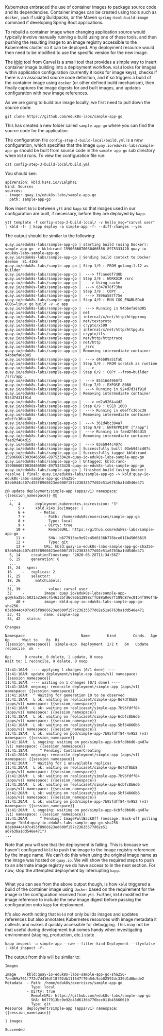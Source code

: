 Kubernetes embraced the use of container images to package source code and its dependencies. Container images can be created using tools such as `docker`, `pack` if using Buildpacks, or the Maven `spring-boot:build-image` command if developing Spring Boot applications.

To rebuild a container image when changing application source would typically involve manually running a build using one of these tools, and then pushing the resulting image to an image registry accessible to the Kubernetes cluster so it can be deployed. Any deployment resource would then need to be modified to use the specific version for the new image.

The [kbld](https://get-kbld.io/) tool from Carvel is a small tool that provides a simple way to insert container image building into a deployment workflow. `kbld` looks for images within application configuration (currently it looks for image keys), checks if there is an associated source code definition, and if so triggers a build of the container image using `docker` (or other defined build mechanism), then finally captures the image digests for and built images, and updates configuration with new image references.

As we are going to build our image locally, we first need to pull down the source code:

```execute
git clone https://github.com/eduk8s-labs/sample-app-go
```

This has created a new folder called `sample-app-go` where you can find the source code for the application.

The configuration file `config-step-3-build-local/build.yml` is a new configuration, which specifies that the image `quay.io/eduk8s-labs/sample-app-go` should be built from source code in the `sample-app-go` sub directory when `kbld` runs. To view the configuration file run:

```execute
cat config-step-3-build-local/build.yml
```

You should see:

```
apiVersion: kbld.k14s.io/v1alpha1
kind: Sources
sources:
- image: quay.io/eduk8s-labs/sample-app-go
  path: sample-app-go
```

Now insert `kbld` between `ytt` and `kapp` so that images used in our configuration are built, if necessary, before they are deployed by `kapp`.

```execute-1
ytt template -f config-step-3-build-local/ -v hello_msg="carvel user" | kbld -f- | kapp deploy -a simple-app -f- --diff-changes --yes
```

The output should be similar to the following:

```
quay.io/eduk8s-labs/sample-app-go | starting build (using Docker): sample-app-go -> kbld:rand-1590666070030466586-8975333420-quay-io-eduk8s-labs-sample-app-go
quay.io/eduk8s-labs/sample-app-go | Sending build context to Docker daemon  81.41kB
quay.io/eduk8s-labs/sample-app-go | Step 1/9 : FROM golang:1.12 as builder
quay.io/eduk8s-labs/sample-app-go |  ---> ffcaee6f7d8b
quay.io/eduk8s-labs/sample-app-go | Step 2/9 : WORKDIR /src
quay.io/eduk8s-labs/sample-app-go |  ---> Using cache
quay.io/eduk8s-labs/sample-app-go |  ---> 6347878f73ba
quay.io/eduk8s-labs/sample-app-go | Step 3/9 : COPY . .
quay.io/eduk8s-labs/sample-app-go |  ---> 7896a587f75e
quay.io/eduk8s-labs/sample-app-go | Step 4/9 : RUN CGO_ENABLED=0 GOOS=linux go build -v -o app
quay.io/eduk8s-labs/sample-app-go |  ---> Running in 94bbefa0a305
quay.io/eduk8s-labs/sample-app-go | net
quay.io/eduk8s-labs/sample-app-go | internal/x/net/http/httpproxy
quay.io/eduk8s-labs/sample-app-go | net/textproto
quay.io/eduk8s-labs/sample-app-go | crypto/x509
quay.io/eduk8s-labs/sample-app-go | internal/x/net/http/httpguts
quay.io/eduk8s-labs/sample-app-go | crypto/tls
quay.io/eduk8s-labs/sample-app-go | net/http/httptrace
quay.io/eduk8s-labs/sample-app-go | net/http
quay.io/eduk8s-labs/sample-app-go | _/src
quay.io/eduk8s-labs/sample-app-go | Removing intermediate container 94bbefa0a305
quay.io/eduk8s-labs/sample-app-go |  ---> d46b89a51fab
quay.io/eduk8s-labs/sample-app-go | Step 5/9 : FROM scratch as runtime
quay.io/eduk8s-labs/sample-app-go |  --->
quay.io/eduk8s-labs/sample-app-go | Step 6/9 : COPY --from=builder /src/app .
quay.io/eduk8s-labs/sample-app-go |  ---> 85316d4960f2
quay.io/eduk8s-labs/sample-app-go | Step 7/9 : EXPOSE 8080
quay.io/eduk8s-labs/sample-app-go |  ---> Running in 924d7d31f91d
quay.io/eduk8s-labs/sample-app-go | Removing intermediate container 924d7d31f91d
quay.io/eduk8s-labs/sample-app-go |  ---> ed2a9264a4d2
quay.io/eduk8s-labs/sample-app-go | Step 8/9 : USER 1000
quay.io/eduk8s-labs/sample-app-go |  ---> Running in e0effc36bc38
quay.io/eduk8s-labs/sample-app-go | Removing intermediate container e0effc36bc38
quay.io/eduk8s-labs/sample-app-go |  ---> 361d4bc394a7
quay.io/eduk8s-labs/sample-app-go | Step 9/9 : ENTRYPOINT ["/app"]
quay.io/eduk8s-labs/sample-app-go |  ---> Running in faed2f404d15
quay.io/eduk8s-labs/sample-app-go | Removing intermediate container faed2f404d15
quay.io/eduk8s-labs/sample-app-go |  ---> 03eb944c407c
quay.io/eduk8s-labs/sample-app-go | Successfully built 03eb944c407c
quay.io/eduk8s-labs/sample-app-go | Successfully tagged kbld:rand-1590666070030466586-8975333420-quay-io-eduk8s-labs-sample-app-go
quay.io/eduk8s-labs/sample-app-go | Untagged: kbld:rand-1590666070030466586-8975333420-quay-io-eduk8s-labs-sample-app-go
quay.io/eduk8s-labs/sample-app-go | finished build (using Docker)
resolve | final: quay.io/eduk8s-labs/sample-app-go -> kbld:quay-io-eduk8s-labs-sample-app-go-sha256-03eb944c407c455f8966623ed600f157c23633577d02e51a6763ba1dd546e471

@@ update deployment/simple-app (apps/v1) namespace: {{session_namespace}} @@
  ...
  4,  4       deployment.kubernetes.io/revision: "3"
      5 +     kbld.k14s.io/images: |
      6 +       - Metas:
      7 +         - Path: /home/eduk8s/exercises/sample-app-go
      8 +           Type: local
      9 +         - Dirty: true
     10 +           RemoteURL: https://github.com/eduk8s-labs/sample-app-go
     11 +           SHA: b677913bc9e92c45d6136b776bce011b45666619
     12 +           Type: git
     13 +         URL: kbld:quay-io-eduk8s-labs-sample-app-go-sha256-03eb944c407c455f8966623ed600f157c23633577d02e51a6763ba1dd546e471
  5, 14     creationTimestamp: "2020-05-28T11:34:56Z"
  6, 15     generation: 8
  ...
 15, 24   spec:
 16     -   replicas: 2
 17, 25     selector:
 18, 26       matchLabels:
  ...
 31, 39             value: carvel user
 32     -         image: quay.io/eduk8s-labs/sample-app-go@sha256:5021a23e0c4a4633bfd6c95b13898cffb88a0e67f109d87ec01b4f896f4b4296
     40 +         image: kbld:quay-io-eduk8s-labs-sample-app-go-sha256-03eb944c407c455f8966623ed600f157c23633577d02e51a6763ba1dd546e471
 33, 41           name: simple-app
 34, 42   status:

Changes

Namespace                          Name        Kind        Conds.  Age  Op      Wait to    Rs  Ri
{{session_namespace}}  simple-app  Deployment  2/2 t   6m   update  reconcile  ok  -

Op:      0 create, 0 delete, 1 update, 0 noop
Wait to: 1 reconcile, 0 delete, 0 noop

11:41:16AM: ---- applying 1 changes [0/1 done] ----
11:41:16AM: update deployment/simple-app (apps/v1) namespace: {{session_namespace}}
11:41:16AM: ---- waiting on 1 changes [0/1 done] ----
11:41:18AM: ongoing: reconcile deployment/simple-app (apps/v1) namespace: {{session_namespace}}
11:41:18AM:  ^ Waiting for generation 10 to be observed
11:41:18AM:  L ok: waiting on replicaset/simple-app-8d7df8bb8 (apps/v1) namespace: {{session_namespace}}
11:41:18AM:  L ok: waiting on replicaset/simple-app-7b95fdff84 (apps/v1) namespace: {{session_namespace}}
11:41:18AM:  L ok: waiting on replicaset/simple-app-6cbfc8b6d6 (apps/v1) namespace: {{session_namespace}}
11:41:18AM:  L ok: waiting on replicaset/simple-app-5bf54866b6 (apps/v1) namespace: {{session_namespace}}
11:41:18AM:  L ok: waiting on pod/simple-app-7b95fdff84-4v952 (v1) namespace: {{session_namespace}}
11:41:18AM:  L ongoing: waiting on pod/simple-app-6cbfc8b6d6-q4d7w (v1) namespace: {{session_namespace}}
11:41:18AM:     ^ Pending: ContainerCreating
11:41:20AM: ongoing: reconcile deployment/simple-app (apps/v1) namespace: {{session_namespace}}
11:41:20AM:  ^ Waiting for 1 unavailable replicas
11:41:20AM:  L ok: waiting on replicaset/simple-app-8d7df8bb8 (apps/v1) namespace: {{session_namespace}}
11:41:20AM:  L ok: waiting on replicaset/simple-app-7b95fdff84 (apps/v1) namespace: {{session_namespace}}
11:41:20AM:  L ok: waiting on replicaset/simple-app-6cbfc8b6d6 (apps/v1) namespace: {{session_namespace}}
11:41:20AM:  L ok: waiting on replicaset/simple-app-5bf54866b6 (apps/v1) namespace: {{session_namespace}}
11:41:20AM:  L ok: waiting on pod/simple-app-7b95fdff84-4v952 (v1) namespace: {{session_namespace}}
11:41:20AM:  L ongoing: waiting on pod/simple-app-6cbfc8b6d6-q4d7w (v1) namespace: {{session_namespace}}
11:41:20AM:     ^ Pending: ImagePullBackOff (message: Back-off pulling image "kbld:quay-io-eduk8s-labs-sample-app-go-sha256-03eb944c407c455f8966623ed600f157c23633577d02e51
a6763ba1dd546e471")
...
```

Note that you will see that the deployment is failing. This is because we haven't configured `kbld` to push the image to the image registry referenced by the image name. We can't do this when using the original image name as the image was hosted on `quay.io`. We will show the required steps to push to an alternate image registry we do have access to in the next section. For now, stop the attempted deployment by interrupting `kapp`.

```terminal:interrupt
```

What you can see from the above output though, is how `kbld` triggered a build of the container image using `docker` based on the requirement for the image in the configuration received from `ytt`. Further, `kbld` modified the image reference to include the new image digest before passing the configuration onto `kapp` for deployment.

It's also worth noting that `kbld` not only builds images and updates references but also annotates Kubernetes resources with image metadata it collects and makes it quickly accessible for debugging. This may not be that useful during development but comes handy when investigating environment (staging, production, etc.) state.

```execute-1
kapp inspect -a simple-app --raw --filter-kind Deployment --tty=false | kbld inspect -f-
```

The output from this will be similar to:

```
Images

Image     kbld:quay-io-eduk8s-labs-sample-app-go-sha256-7aed69a761f772d74416df18f92db11f547f70a54c9ab02592dc339d1d6bede2
Metadata  - Path: /home/eduk8s/exercises/sample-app-go
            Type: local
          - Dirty: true
            RemoteURL: https://github.com/eduk8s-labs/sample-app-go
            SHA: b677913bc9e92c45d6136b776bce011b45666619
            Type: git
Resource  deployment/simple-app (apps/v1) namespace: {{session_namespace}}

1 images

Succeeded
```

